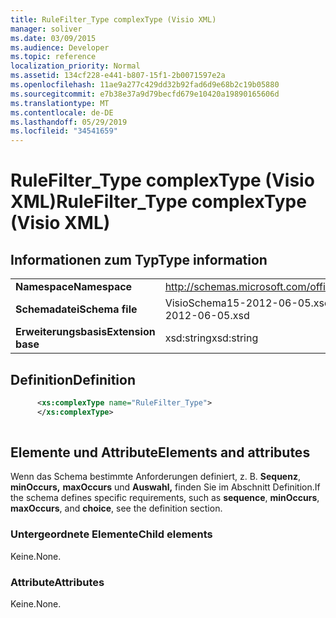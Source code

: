 ```yaml
---
title: RuleFilter_Type complexType (Visio XML)
manager: soliver
ms.date: 03/09/2015
ms.audience: Developer
ms.topic: reference
localization_priority: Normal
ms.assetid: 134cf228-e441-b807-15f1-2b0071597e2a
ms.openlocfilehash: 11ae9a277c429dd32b92fad6d9e68b2c19b05880
ms.sourcegitcommit: e7b38e37a9d79becfd679e10420a19890165606d
ms.translationtype: MT
ms.contentlocale: de-DE
ms.lasthandoff: 05/29/2019
ms.locfileid: "34541659"
---
```

# <a name="rulefilter_type-complextype-visio-xml"></a><span data-ttu-id="aa7d3-102">RuleFilter_Type complexType (Visio XML)</span><span class="sxs-lookup"><span data-stu-id="aa7d3-102">RuleFilter_Type complexType (Visio XML)</span></span>

## <a name="type-information"></a><span data-ttu-id="aa7d3-103">Informationen zum Typ</span><span class="sxs-lookup"><span data-stu-id="aa7d3-103">Type information</span></span>

|||
|:-----|:-----|
|<span data-ttu-id="aa7d3-104">**Namespace**</span><span class="sxs-lookup"><span data-stu-id="aa7d3-104">**Namespace**</span></span> <br/> |http://schemas.microsoft.com/office/visio/2011/1/core  <br/> |
|<span data-ttu-id="aa7d3-105">**Schemadatei**</span><span class="sxs-lookup"><span data-stu-id="aa7d3-105">**Schema file**</span></span> <br/> |<span data-ttu-id="aa7d3-106">VisioSchema15-2012-06-05.xsd</span><span class="sxs-lookup"><span data-stu-id="aa7d3-106">VisioSchema15-2012-06-05.xsd</span></span>  <br/> |
|<span data-ttu-id="aa7d3-107">**Erweiterungsbasis**</span><span class="sxs-lookup"><span data-stu-id="aa7d3-107">**Extension base**</span></span> <br/> |<span data-ttu-id="aa7d3-108">xsd:string</span><span class="sxs-lookup"><span data-stu-id="aa7d3-108">xsd:string</span></span>  <br/> |
   
## <a name="definition"></a><span data-ttu-id="aa7d3-109">Definition</span><span class="sxs-lookup"><span data-stu-id="aa7d3-109">Definition</span></span>

```XML
      <xs:complexType name="RuleFilter_Type">
      </xs:complexType>
      
```

## <a name="elements-and-attributes"></a><span data-ttu-id="aa7d3-110">Elemente und Attribute</span><span class="sxs-lookup"><span data-stu-id="aa7d3-110">Elements and attributes</span></span>

<span data-ttu-id="aa7d3-111">Wenn das Schema bestimmte Anforderungen definiert, z. B. **Sequenz**, **minOccurs,** **maxOccurs** und **Auswahl,** finden Sie im Abschnitt Definition.</span><span class="sxs-lookup"><span data-stu-id="aa7d3-111">If the schema defines specific requirements, such as **sequence**, **minOccurs**, **maxOccurs**, and **choice**, see the definition section.</span></span> 
  
### <a name="child-elements"></a><span data-ttu-id="aa7d3-112">Untergeordnete Elemente</span><span class="sxs-lookup"><span data-stu-id="aa7d3-112">Child elements</span></span>

<span data-ttu-id="aa7d3-113">Keine.</span><span class="sxs-lookup"><span data-stu-id="aa7d3-113">None.</span></span>
  
### <a name="attributes"></a><span data-ttu-id="aa7d3-114">Attribute</span><span class="sxs-lookup"><span data-stu-id="aa7d3-114">Attributes</span></span>

<span data-ttu-id="aa7d3-115">Keine.</span><span class="sxs-lookup"><span data-stu-id="aa7d3-115">None.</span></span>
  

